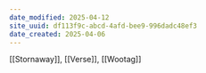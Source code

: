 ```yaml
---
date_modified: 2025-04-12
site_uuid: df113f9c-abcd-4afd-bee9-996dadc48ef3
date_created: 2025-04-06
---
```


[[Stornaway]], [[Verse]], [[Wootag]]